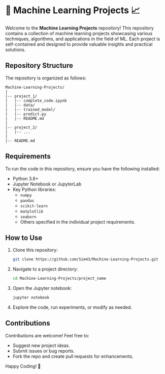 # 🤖 Machine Learning Projects 📈 

Welcome to the **Machine Learning Projects** repository! This repository contains a collection of machine learning projects showcasing various techniques, algorithms, and applications in the field of ML. Each project is self-contained and designed to provide valuable insights and practical solutions.

## Repository Structure

The repository is organized as follows:

```
Machine-Learning-Projects/
|
|-- project_1/
|   |-- complete_code.ipynb
|   |-- data/
|   |-- trained_model/
|   |-- predict.py
|   |-- README.md
|
|-- project_2/
|   |-- ...
|
|-- README.md
```

## Requirements

To run the code in this repository, ensure you have the following installed:

- Python 3.8+
- Jupyter Notebook or JupyterLab
- Key Python libraries:
  - `numpy`
  - `pandas`
  - `scikit-learn`
  - `matplotlib`
  - `seaborn`
  - Others specified in the individual project requirements.

## How to Use

1. Clone this repository:
   ```bash
   git clone https://github.com/Sim43/Machine-Learning-Projects.git
   ```

2. Navigate to a project directory:
   ```bash
   cd Machine-Learning-Projects/project_name
   ```

3. Open the Jupyter notebook:
   ```bash
   jupyter notebook
   ```

4. Explore the code, run experiments, or modify as needed.

## Contributions

Contributions are welcome! Feel free to:

- Suggest new project ideas.
- Submit issues or bug reports.
- Fork the repo and create pull requests for enhancements.

Happy Coding! 🚀
